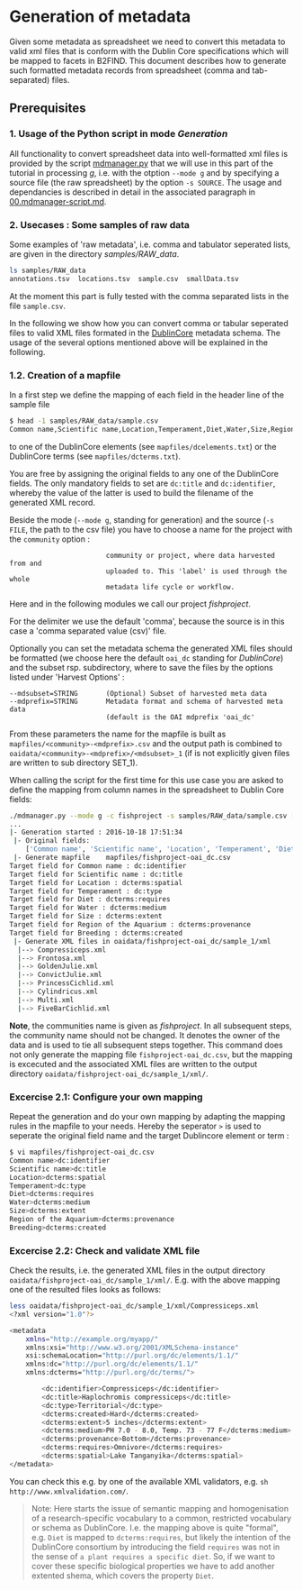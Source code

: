 # Generation of metadata
Given some metadata as spreadsheet we need to convert this metadata to valid xml files that is conform with the Dublin Core specifications which will be mapped to facets in B2FIND.
This document describes how to generate such formatted metadata records from spreadsheet (comma and tab-separated) files. 

## Prerequisites

### 1. Usage of the Python script in mode *Generation*
All functionality to convert spreadsheet data into well-formatted xml files is provided by the script [mdmanager.py](mdmanager.py) that we will use in this part of the tutorial in processing *g*, i.e. with the otption `--mode g` and by specifying a source file (the raw spreadsheet) by the option `-s SOURCE`. 
The usage and dependancies is described in detail in the associated paragraph in [00.mdmanager-script.md](00.mdmanager-script.md#modeGeneration). 

### 2. Usecases : Some samples of raw data
Some examples of 'raw metadata', i.e. comma and tabulator seperated lists, are given in the directory *samples/RAW_data*.
```sh
ls samples/RAW_data
annotations.tsv  locations.tsv  sample.csv  smallData.tsv
```
At the moment this part is fully tested with the comma separated lists in the file ```sample.csv```.

In the following we show how you can convert comma or tabular seperated files to valid XML files formated in the [DublinCore](http://dublincore.org/) metadata schema. The usage of the several options mentioned above will be explained in the following.

### 1.2. Creation of a mapfile
In a first step we define the mapping of each field in the header line of the sample file
```sh
$ head -1 samples/RAW_data/sample.csv 
Common name,Scientific name,Location,Temperament,Diet,Water,Size,Region of the Aquarium,Breeding
```
to one of the DublinCore elements (see ```mapfiles/dcelements.txt```) or the DublinCore terms (see ```mapfiles/dcterms.txt```).

You are free by assigning the original fields to any one of the DublinCore fields. The only mandatory fields to set are ```dc:title``` and ```dc:identifier```, whereby the value of the latter is used to build the filename of the generated XML record. 

Beside the mode (`--mode g`, standing for generation) and the source (`-s FILE`, the path to the csv file) you have to choose a name for the project with the `community` option :
```--community=STRING, -c STRING
                        community or project, where data harvested from and
                        uploaded to. This 'label' is used through the whole
                        metadata life cycle or workflow.
``` 
Here and in the following modules we call our project *fishproject*.

For the delimiter we use the default 'comma', because the source is in this case a 'comma separated value (csv)' file.

Optionally you can set the metadata schema the generated XML files should be formatted (we choose here the default `oai_dc` standing for *DublinCore*) and the subset rsp. subdirectory, where to save the files by the options listed under 'Harvest Options' :
```
--mdsubset=STRING       (Optional) Subset of harvested meta data
--mdprefix=STRING       Metadata format and schema of harvested meta data
                        (default is the OAI mdprefix 'oai_dc'
```
From these parameters the name for the mapfile is built as ```mapfiles/<community>-<mdprefix>.csv``` and the output path is combined to ```oaidata/<community>-<mdprefix>/<mdsubset>_1``` (if <mdsubset> is not explicitly given files are written to sub directory SET_1).  

When calling the script for the first time for this use case you are asked to define the mapping from column names in the spreadsheet to Dublin Core fields:

```sh
./mdmanager.py --mode g -c fishproject -s samples/RAW_data/sample.csv [--mdprefix oai_dc] [--mdsubset sample] [--verb comma]
...
|- Generation started : 2016-10-18 17:51:34
 |- Original fields:
	['Common name', 'Scientific name', 'Location', 'Temperament', 'Diet', 'Water', 'Size', 'Region of the Aquarium', 'Breeding']
 |- Generate mapfile	mapfiles/fishproject-oai_dc.csv
Target field for Common name : dc:identifier
Target field for Scientific name : dc:title
Target field for Location : dcterms:spatial
Target field for Temperament : dc:type
Target field for Diet : dcterms:requires
Target field for Water : dcterms:medium
Target field for Size : dcterms:extent
Target field for Region of the Aquarium : dcterms:provenance
Target field for Breeding : dcterms:created
 |- Generate XML files in oaidata/fishproject-oai_dc/sample_1/xml
  |--> Compressiceps.xml
  |--> Frontosa.xml
  |--> GoldenJulie.xml
  |--> ConvictJulie.xml
  |--> PrincessCichlid.xml
  |--> Cylindricus.xml
  |--> Multi.xml
  |--> FiveBarCichlid.xml
```
**Note**, the communities name is given as *fishproject*. In all subsequent steps, the community name should not be changed. It denotes the owner of  the data and is used to tie all subsequent steps together.
This command does not only generate the mapping file ```fishproject-oai_dc.csv```, but the mapping is excecuted and the associated XML files are written to the output directory ```oaidata/fishproject-oai_dc/sample_1/xml/```.

### Excercise 2.1: Configure your own mapping

Repeat the generation and do your own mapping by adapting the mapping rules in the mapfile to your needs. Hereby the seperator ```>``` is used to seperate the original field name and the target Dublincore element or term :
```sh
$ vi mapfiles/fishproject-oai_dc.csv
Common name>dc:identifier
Scientific name>dc:title
Location>dcterms:spatial
Temperament>dc:type
Diet>dcterms:requires
Water>dcterms:medium
Size>dcterms:extent
Region of the Aquarium>dcterms:provenance
Breeding>dcterms:created
```
 
### Excercise 2.2: Check and validate XML file

Check the results, i.e. the generated XML files in the output directory ```oaidata/fishproject-oai_dc/sample_1/xml/```. E.g. with the above mapping one of the resulted files looks as follows:

```sh  
less oaidata/fishproject-oai_dc/sample_1/xml/Compressiceps.xml
<?xml version="1.0"?>

<metadata
    xmlns="http://example.org/myapp/"
    xmlns:xsi="http://www.w3.org/2001/XMLSchema-instance"
    xsi:schemaLocation="http://purl.org/dc/elements/1.1/"
    xmlns:dc="http://purl.org/dc/elements/1.1/"
    xmlns:dcterms="http://purl.org/dc/terms/">

        <dc:identifier>Compressiceps</dc:identifier>
        <dc:title>Haplochromis compressiceps</dc:title>
        <dc:type>Territorial</dc:type>
        <dcterms:created>Hard</dcterms:created>
        <dcterms:extent>5 inches</dcterms:extent>
        <dcterms:medium>PH 7.0 - 8.0, Temp. 73 - 77 F</dcterms:medium>
        <dcterms:provenance>Bottom</dcterms:provenance>
        <dcterms:requires>Omnivore</dcterms:requires>
        <dcterms:spatial>Lake Tanganyika</dcterms:spatial>
</metadata>
```

You can check this e.g. by one of the available XML validators, e.g. ```sh http://www.xmlvalidation.com/```.

> Note: Here starts the issue of semantic mapping and 
> homogenisation of a research-specific vocabulary to a common, 
> restricted vocabulary or schema as DublinCore. I.e. the mapping above is quite "formal", e.g. `Diet` is mapped to `dcterms:requires`, but likely the intention of the DublinCore consortium by introducing the field `requires` was not in the sense of `a plant requires a specific diet`. So, if we want to cover these specific biological properties we have to add another extented shema, which covers the property `Diet`. 
